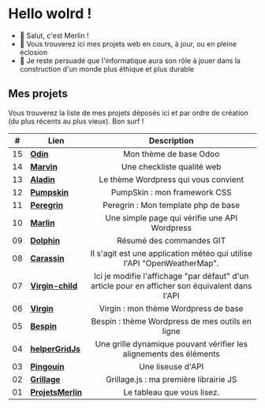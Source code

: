 # Hello wolrd !
- 👋 Salut, c'est Merlin !
- 👀 Vous trouverez ici mes projets web en cours, à jour, ou en pleine éclosion
- 🌱 Je reste persuadé que l'informatique aura son rôle à jouer dans la construction d'un monde plus éthique et plus durable

## Mes projets

Vous trouverez la liste de mes projets déposés ici et par ordre de création (du plus récents au plus vieux).
Bon surf !

| # | Lien  | Description |
| ------------- |----------------|:----------------:|
| 15 | <b>[Odin](https://github.com/ProjetsMerlin/Odin)       </b> | Mon thème de base Odoo |
| 14 | <b>[Marvin](https://github.com/ProjetsMerlin/Marvin)       </b> | Une checkliste qualité web |
| 13 | <b>[Aladin](https://github.com/ProjetsMerlin/Aladin)       </b> | Le thème Wordpress qui vous convient |
| 12 | <b>[Pumpskin](https://github.com/ProjetsMerlin/Pumpskin)     </b> | PumpSkin : mon framework CSS |
| 11 | <b>[Peregrin](https://github.com/ProjetsMerlin/Peregrin)     </b> | Peregrin : Mon template php de base |
| 10 | <b>[Marlin](https://github.com/ProjetsMerlin/Marlin)       </b> | Une simple page qui vérifie une API Wordpress |
| 09 | <b>[Dolphin](https://github.com/ProjetsMerlin/Dolphin)      </b> | Résumé des commandes GIT |
| 08 | <b>[Carassin](https://github.com/ProjetsMerlin/Carassin)     </b> | Il s'agit est une application météo qui utilise l'API "OpenWeatherMap". |
| 07 | <b>[Virgin-child](https://github.com/ProjetsMerlin/Virgin-child) </b> | Ici je modifie l'affichage "par défaut" d'un article pour en afficher son équivalent dans l'API |
| 06 | <b>[Virgin](https://github.com/ProjetsMerlin/Virgin)       </b> | Virgin : mon thème Wordpress de base |
| 05 | <b>[Bespin](https://github.com/ProjetsMerlin/Bespin)       </b> | Bespin : thème Wordpress de mes outils en ligne |
| 04 | <b>[helperGridJs](https://github.com/ProjetsMerlin/helperGridJs) </b> | Une grille dynamique pouvant vérifier les alignements des éléments |
| 03 | <b>[Pingouin](https://github.com/ProjetsMerlin/Pingouin)     </b> | Une liseuse d'API |
| 02 | <b>[Grillage](https://github.com/ProjetsMerlin/Grillage)     </b> | Grillage.js : ma première librairie JS |
| 01 | <b>[ProjetsMerlin](https://github.com/ProjetsMerlin/ProjetsMerlin)</b> | Le tableau que vous lisez. |
